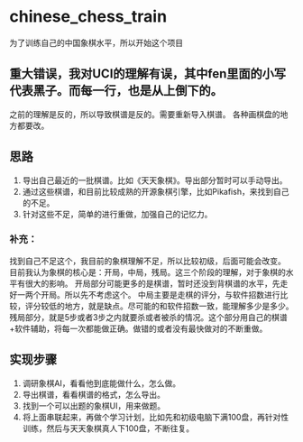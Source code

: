 # chinese_chess_train
为了训练自己的中国象棋水平，所以开始这个项目

## 重大错误，我对UCI的理解有误，其中fen里面的小写代表黑子。而每一行，也是从上倒下的。
之前的理解是反的，所以导致棋谱是反的。需要重新导入棋谱。
各种画棋盘的地方都要改。

## 思路
1. 导出自己最近的一批棋谱。比如《天天象棋》。导出部分暂时可以手动导出。
2. 通过这些棋谱，和目前比较成熟的开源象棋引擎，比如Pikafish，来找到自己的不足。
3. 针对这些不足，简单的进行重做，加强自己的记忆力。

### 补充： 
找到自己不足这个，我目前的象棋理解不足，所以比较初级，后面可能会改变。
目前我认为象棋的核心是：开局，中局，残局。这三个阶段的理解，对于象棋的水平有很大的影响。
开局部分可能更多的是棋谱，暂时还没到背棋谱的水平，先走好一两个开局。所以先不考虑这个。
中局主要是走棋的评分，与软件招数进行比较，评分较低的地方，就是缺点。尽可能的和软件招数一致，能理解多少是多少。
残局部分，就是5步或者3步之内就要杀或者被杀的情况。这个部分用自己的棋谱+软件辅助，将每一次都能做正确。做错的或者没有最快做对的不断重做。

## 实现步骤
1. 调研象棋AI，看看他到底能做什么，怎么做。
2. 导出棋谱，看看棋谱的格式，怎么导出。
3. 找到一个可以出题的象棋UI，用来做题。
4. 将上面串联起来，再做个学习计划，比如先和初级电脑下满100盘，再针对性训练，然后与天天象棋真人下100盘，不断往复。